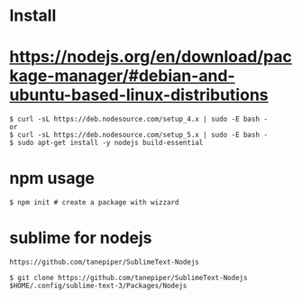# Install
# https://nodejs.org/en/download/package-manager/#debian-and-ubuntu-based-linux-distributions

    $ curl -sL https://deb.nodesource.com/setup_4.x | sudo -E bash -
    or
    $ curl -sL https://deb.nodesource.com/setup_5.x | sudo -E bash -
    $ sudo apt-get install -y nodejs build-essential


# npm usage
	$ npm init # create a package with wizzard


# sublime for nodejs

    https://github.com/tanepiper/SublimeText-Nodejs

    $ git clone https://github.com/tanepiper/SublimeText-Nodejs $HOME/.config/sublime-text-3/Packages/Nodejs